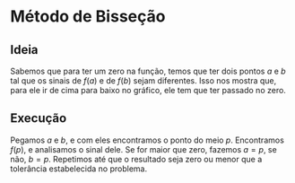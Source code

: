 # Método de Bisseção
## Ideia
Sabemos que para ter um zero na função, temos que ter dois pontos $a$ e $b$ tal que os sinais de $f(a)$ e de $f(b)$ sejam diferentes. Isso nos mostra que, para ele ir de cima para baixo no gráfico, ele tem que ter passado no zero.

## Execução
Pegamos $a$ e $b$, e com eles encontramos o ponto do meio $p$. Encontramos $f(p)$, e analisamos o sinal dele. Se for maior que zero, fazemos $a = p$, se não, $b = p$. Repetimos até que o resultado seja zero ou menor que a tolerância estabelecida no problema.